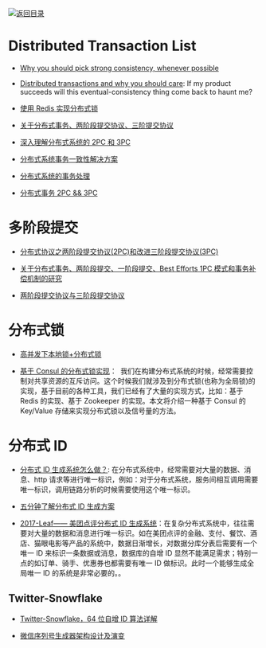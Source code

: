 [![返回目录](https://user-images.githubusercontent.com/5803001/38079637-ff0abcf0-3371-11e8-9b76-ad651620afc7.jpg)](https://github.com/wx-chevalier/Awesome-Lists)

# Distributed Transaction List

* [Why you should pick strong consistency, whenever possible](https://parg.co/U8P)

- [Distributed transactions and why you should care](https://towardsdatascience.com/distributed-transactions-and-why-you-should-care-116b6da8d72): If my product succeeds will this eventual-consistency thing come back to haunt me?

* [使用 Redis 实现分布式锁](http://blog.jobbole.com/95211/)

- [关于分布式事务、两阶段提交协议、三阶提交协议](http://www.hollischuang.com/archives/681)

- [深入理解分布式系统的 2PC 和 3PC](http://www.hollischuang.com/archives/1580)

- [分布式系统事务一致性解决方案](http://www.infoq.com/cn/articles/solution-of-distributed-system-transaction-consistency)

- [分布式系统的事务处理 ](http://mp.weixin.qq.com/s?__biz=MzA4NDc2MDQ1Nw==&mid=2650238031&idx=1&sn=d7ba7844f15d587c83906aedd073748a&scene=0#wechat_redirect)

- [分布式事务 2PC && 3PC](http://int64.me/2016/%E5%88%86%E5%B8%83%E5%BC%8F%E4%BA%8B%E5%8A%A12PC%20&&%203PC.html)

# 多阶段提交

* [分布式协议之两阶段提交协议(2PC)和改进三阶段提交协议(3PC)](http://www.mamicode.com/info-detail-890945.html)

* [关于分布式事务、两阶段提交、一阶段提交、Best Efforts 1PC 模式和事务补偿机制的研究](http://blog.csdn.net/bluishglc/article/details/7612811)

* [两阶段提交协议与三阶段提交协议](http://www.tuicool.com/articles/mARV3u)

# 分布式锁

* [高并发下本地锁+分布式锁](https://adamswanglin.github.io/wllock/)

* [基于 Consul 的分布式锁实现](http://blog.didispace.com/spring-cloud-consul-lock-and-semphore/)：  我们在构建分布式系统的时候，经常需要控制对共享资源的互斥访问。这个时候我们就涉及到分布式锁(也称为全局锁)的实现，基于目前的各种工具，我们已经有了大量的实现方式，比如：基于 Redis 的实现、基于 Zookeeper 的实现。本文将介绍一种基于 Consul 的 Key/Value 存储来实现分布式锁以及信号量的方法。

# 分布式 ID

* [分布式 ID 生成系统怎么做？](http://mp.weixin.qq.com/s/vurewakh7jINbmgKWR8rTw): 在分布式系统中，经常需要对大量的数据、消息、http 请求等进行唯一标识，例如：对于分布式系统，服务间相互调用需要唯一标识，调用链路分析的时候需要使用这个唯一标识。

- [五分钟了解分布式 ID 生成方案](http://mp.weixin.qq.com/s?__biz=MzA5ODM0NjA3NA==&mid=2651209088&idx=1&sn=640af6452e8644e65c5c5985eb405358&scene=4#wechat_redirect)

- [2017-Leaf—— 美团点评分布式 ID 生成系统](http://tech.meituan.com/MT_Leaf.html)：在复杂分布式系统中，往往需要对大量的数据和消息进行唯一标识。如在美团点评的金融、支付、餐饮、酒店、猫眼电影等产品的系统中，数据日渐增长，对数据分库分表后需要有一个唯一 ID 来标识一条数据或消息，数据库的自增 ID 显然不能满足需求；特别一点的如订单、骑手、优惠券也都需要有唯一 ID 做标识。此时一个能够生成全局唯一 ID 的系统是非常必要的。。

## Twitter-Snowflake

* [Twitter-Snowflake，64 位自增 ID 算法详解](http://www.lanindex.com/twitter-snowflake%EF%BC%8C64%E4%BD%8D%E8%87%AA%E5%A2%9Eid%E7%AE%97%E6%B3%95%E8%AF%A6%E8%A7%A3/)

* [微信序列号生成器架构设计及演变](http://h2ex.com/1163)
